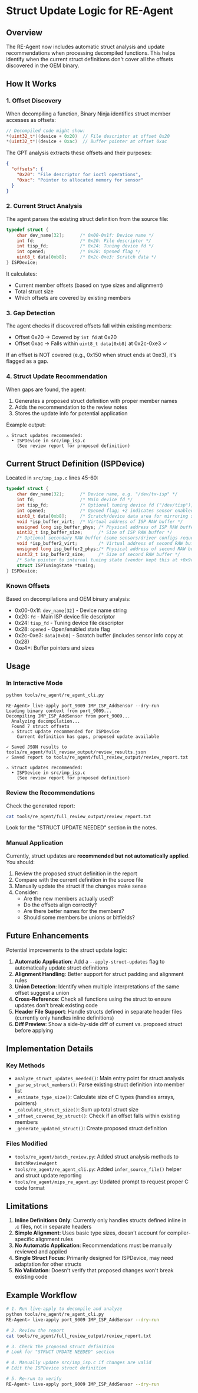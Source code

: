 # Struct Update Logic for RE-Agent

## Overview

The RE-Agent now includes automatic struct analysis and update recommendations when processing decompiled functions. This helps identify when the current struct definitions don't cover all the offsets discovered in the OEM binary.

## How It Works

### 1. Offset Discovery

When decompiling a function, Binary Ninja identifies struct member accesses as offsets:
```c
// Decompiled code might show:
*(uint32_t*)(device + 0x20)  // File descriptor at offset 0x20
*(uint32_t*)(device + 0xac)  // Buffer pointer at offset 0xac
```

The GPT analysis extracts these offsets and their purposes:
```json
{
  "offsets": {
    "0x20": "File descriptor for ioctl operations",
    "0xac": "Pointer to allocated memory for sensor"
  }
}
```

### 2. Current Struct Analysis

The agent parses the existing struct definition from the source file:
```c
typedef struct {
    char dev_name[32];      /* 0x00-0x1f: Device name */
    int fd;                 /* 0x20: File descriptor */
    int tisp_fd;            /* 0x24: Tuning device fd */
    int opened;             /* 0x28: Opened flag */
    uint8_t data[0xb8];     /* 0x2c-0xe3: Scratch data */
} ISPDevice;
```

It calculates:
- Current member offsets (based on type sizes and alignment)
- Total struct size
- Which offsets are covered by existing members

### 3. Gap Detection

The agent checks if discovered offsets fall within existing members:
- Offset 0x20 → Covered by `int fd` at 0x20
- Offset 0xac → Falls within `uint8_t data[0xb8]` at 0x2c-0xe3 ✓

If an offset is NOT covered (e.g., 0x150 when struct ends at 0xe3), it's flagged as a gap.

### 4. Struct Update Recommendation

When gaps are found, the agent:
1. Generates a proposed struct definition with proper member names
2. Adds the recommendation to the review notes
3. Stores the update info for potential application

Example output:
```
⚠ Struct updates recommended:
  • ISPDevice in src/imp_isp.c
    (See review report for proposed definition)
```

## Current Struct Definition (ISPDevice)

Located in `src/imp_isp.c` lines 45-60:

```c
typedef struct {
    char dev_name[32];      /* Device name, e.g. "/dev/tx-isp" */
    int fd;                 /* Main device fd */
    int tisp_fd;            /* Optional tuning device fd ("/dev/tisp"), -1 if not open */
    int opened;             /* Opened flag; +2 indicates sensor enabled */
    uint8_t data[0xb8];     /* Scratch/device data area for mirroring sensor info, etc. */
    void *isp_buffer_virt;  /* Virtual address of ISP RAW buffer */
    unsigned long isp_buffer_phys; /* Physical address of ISP RAW buffer */
    uint32_t isp_buffer_size;      /* Size of ISP RAW buffer */
    /* Optional secondary RAW buffer (some sensors/driver configs request this) */
    void *isp_buffer2_virt;        /* Virtual address of second RAW buffer */
    unsigned long isp_buffer2_phys;/* Physical address of second RAW buffer */
    uint32_t isp_buffer2_size;     /* Size of second RAW buffer */
    /* Safe pointer to internal tuning state (vendor kept this at +0x9c) */
    struct ISPTuningState *tuning;
} ISPDevice;
```

### Known Offsets

Based on decompilations and OEM binary analysis:
- 0x00-0x1f: `dev_name[32]` - Device name string
- 0x20: `fd` - Main ISP device file descriptor
- 0x24: `tisp_fd` - Tuning device file descriptor
- 0x28: `opened` - Open/enabled state flag
- 0x2c-0xe3: `data[0xb8]` - Scratch buffer (includes sensor info copy at 0x28)
- 0xe4+: Buffer pointers and sizes

## Usage

### In Interactive Mode

```bash
python tools/re_agent/re_agent_cli.py
```

```
RE-Agent> live-apply port_9009 IMP_ISP_AddSensor --dry-run
Loading binary context from port_9009...
Decompiling IMP_ISP_AddSensor from port_9009...
  Analyzing decompilation...
  Found 7 struct offsets
  ⚠ Struct update recommended for ISPDevice
    Current definition has gaps, proposed update available

✓ Saved JSON results to tools/re_agent/full_review_output/review_results.json
✓ Saved report to tools/re_agent/full_review_output/review_report.txt

⚠ Struct updates recommended:
  • ISPDevice in src/imp_isp.c
    (See review report for proposed definition)
```

### Review the Recommendations

Check the generated report:
```bash
cat tools/re_agent/full_review_output/review_report.txt
```

Look for the "STRUCT UPDATE NEEDED" section in the notes.

### Manual Application

Currently, struct updates are **recommended but not automatically applied**. You should:

1. Review the proposed struct definition in the report
2. Compare with the current definition in the source file
3. Manually update the struct if the changes make sense
4. Consider:
   - Are the new members actually used?
   - Do the offsets align correctly?
   - Are there better names for the members?
   - Should some members be unions or bitfields?

## Future Enhancements

Potential improvements to the struct update logic:

1. **Automatic Application**: Add a `--apply-struct-updates` flag to automatically update struct definitions
2. **Alignment Handling**: Better support for struct padding and alignment rules
3. **Union Detection**: Identify when multiple interpretations of the same offset suggest a union
4. **Cross-Reference**: Check all functions using the struct to ensure updates don't break existing code
5. **Header File Support**: Handle structs defined in separate header files (currently only handles inline definitions)
6. **Diff Preview**: Show a side-by-side diff of current vs. proposed struct before applying

## Implementation Details

### Key Methods

- `analyze_struct_updates_needed()`: Main entry point for struct analysis
- `_parse_struct_members()`: Parse existing struct definition into member list
- `_estimate_type_size()`: Calculate size of C types (handles arrays, pointers)
- `_calculate_struct_size()`: Sum up total struct size
- `_offset_covered_by_struct()`: Check if an offset falls within existing members
- `_generate_updated_struct()`: Create proposed struct definition

### Files Modified

- `tools/re_agent/batch_review.py`: Added struct analysis methods to `BatchReviewAgent`
- `tools/re_agent/re_agent_cli.py`: Added `infer_source_file()` helper and struct update reporting
- `tools/re_agent/mips_re_agent.py`: Updated prompt to request proper C code format

## Limitations

1. **Inline Definitions Only**: Currently only handles structs defined inline in .c files, not in separate headers
2. **Simple Alignment**: Uses basic type sizes, doesn't account for compiler-specific alignment rules
3. **No Automatic Application**: Recommendations must be manually reviewed and applied
4. **Single Struct Focus**: Primarily designed for ISPDevice, may need adaptation for other structs
5. **No Validation**: Doesn't verify that proposed changes won't break existing code

## Example Workflow

```bash
# 1. Run live-apply to decompile and analyze
python tools/re_agent/re_agent_cli.py
RE-Agent> live-apply port_9009 IMP_ISP_AddSensor --dry-run

# 2. Review the report
cat tools/re_agent/full_review_output/review_report.txt

# 3. Check the proposed struct definition
# Look for "STRUCT UPDATE NEEDED" section

# 4. Manually update src/imp_isp.c if changes are valid
# Edit the ISPDevice struct definition

# 5. Re-run to verify
RE-Agent> live-apply port_9009 IMP_ISP_AddSensor --dry-run
```

